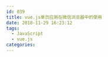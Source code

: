 ```yaml
---
id: 039
title: vue.js单页应用在微信浏览器中的使用
date: 2018-11-29 16:23:12
tags:
  - JavaScript
  - vue.js
categories:
---
```

